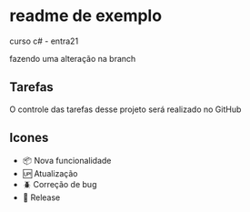 <h1>readme de exemplo</h1>

<p>curso c# - entra21</p>

<p>fazendo uma alteração na branch</p> 

## Tarefas
O controle das tarefas desse projeto será realizado no GitHub

## Icones
- :package: Nova funcionalidade
- :up: Atualização
- :beetle: Correção de bug
- :checkered_flag: Release